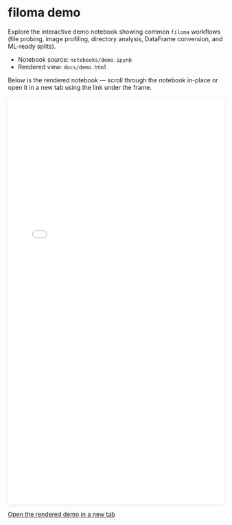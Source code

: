 # filoma demo

Explore the interactive demo notebook showing common `filoma` workflows (file probing, image profiling, directory analysis, DataFrame conversion, and ML-ready splits).

- Notebook source: `notebooks/demo.ipynb`
- Rendered view: `docs/demo.html`

Below is the rendered notebook — scroll through the notebook in-place or open it in a new tab using the link under the frame.

<iframe src="/demo.html" title="filoma demo notebook" style="width:100%; height:950px; border:0; box-shadow:0 2px 6px rgba(0,0,0,0.08);"></iframe>

[Open the rendered demo in a new tab](./demo.html)
